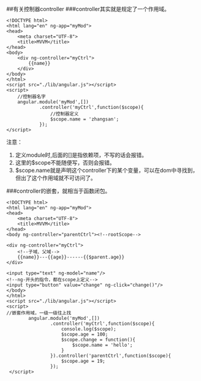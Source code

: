 ##有关控制器controller
###controller其实就是规定了一个作用域。
```
<!DOCTYPE html>
<html lang="en" ng-app="myMod">
<head>
    <meta charset="UTF-8">
    <title>MVVM</title>
</head>
<body>
    <div ng-controller="myCtrl">
        {{name}}
    </div>
</body>
</html>
<script src="./lib/angular.js"></script>
<script>
    //控制器名字
    angular.module('myMod',[])
            .controller('myCtrl',function($scope){
                //控制器定义
                $scope.name = 'zhangsan';
            });
</script>

```
注意：
1. 定义module时,后面的[]是指依赖项，不写的话会报错。<br />
2. 这里的$scope不能随便写，否则会报错。<br />
3. $scope.name就是声明这个controller下的某个变量，可以在dom中寻找到，但出了这个作用域就不可访问了。<br />

###controller的嵌套，就相当于函数闭包。

```
<!DOCTYPE html>
<html lang="en" ng-app="myMod">
<head>
    <meta charset="UTF-8">
    <title>MVVM</title>
</head>
<body ng-controller="parentCtrl"><!--rootScope-->

<div ng-controller="myCtrl">
    <!--子域、父域-->
    {{name}}---{{age}}------{{$parent.age}}
</div>

<input type="text" ng-model="name"/>
<!--ng-开头的指令，都在scope上定义-->
<input type="button" value="change" ng-click="change()"/>
</body>
</html>
<script src="./lib/angular.js"></script>
<script>
//嵌套作用域，一级一级往上找
        angular.module('myMod',[])
                .controller('myCtrl',function($scope){
                    console.log($scope);
                    $scope.age = 100;
                    $scope.change = function(){
                        $scope.name = 'hello';
                    }
                }).controller('parentCtrl',function($scope){
                    $scope.age = 19;
                });
 </script>
```

